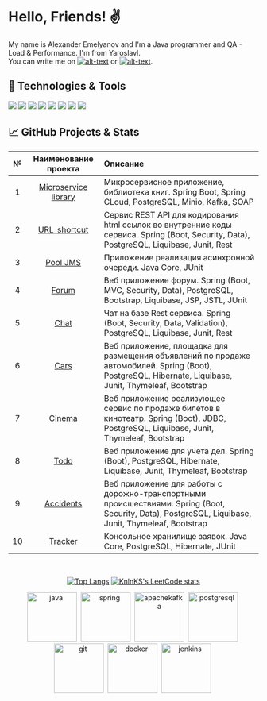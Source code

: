 # Hello, Friends! :v:
  My name is Alexander Emelyanov and I'm a Java programmer and QA - Load & Performance. I'm from Yaroslavl.<br>
  You can write me on  [![alt-text](https://img.shields.io/badge/-telegram-grey?style=flat&logo=telegram&logoColor=white)](https://t.me/T_AlexME)
  or
  [![alt-text](https://img.shields.io/badge/@%20email-005FED?style=flat&logo=mail&logoColor=white)](mailto:amemelyanov@yandex.ru).
  &nbsp;&nbsp;

## 🔧 Technologies & Tools

![](https://img.shields.io/badge/Editor-IntelliJ_IDEA-informational?style=flat&logo=intellij-idea&logoColor=79FF97&color=e4e4e4)
![](https://img.shields.io/badge/Code-Java-informational?style=flat&logo=openjdk&logoColor=79FF97&color=e4e4e4)
![](https://img.shields.io/badge/Code-Spring-informational?style=flat&logo=spring&logoColor=79FF97&color=e4e4e4)
![](https://img.shields.io/badge/Code-Hibernate-informational?style=flat&logo=hibernate&logoColor=79FF97&color=e4e4e4)
![](https://img.shields.io/badge/Tools-Maven-informational?style=flat&logo=apache-maven&logoColor=79FF97&color=e4e4e4)
![](https://img.shields.io/badge/Tools-Gradle-informational?style=flat&logo=gradle&logoColor=79FF97&color=e4e4e4)
![](https://img.shields.io/badge/Tools-PostgreSQL-informational?style=flat&logo=postgresql&logoColor=79FF97&color=e4e4e4)
![](https://img.shields.io/badge/DevOps-Docker-informational?style=flat&logo=docker&logoColor=79FF97&color=e4e4e4)

## &#x1f4c8; GitHub Projects & Stats

|  №  |                             Наименование проекта                             | Описание                                                                                                                                                |
|:---:|:----------------------------------------------------------------------------:|:--------------------------------------------------------------------------------------------------------------------------------------------------------|
|  1  | [Microservice library](https://github.com/amemelyanov/microservices_library) | Микросервисное приложение, библиотека книг. Spring Boot, Spring CLoud, PostgreSQL, Minio, Kafka, SOAP                                                   |
|  2  |         [URL_shortcut](https://github.com/amemelyanov/url_shortcut)          | Сервис REST API для кодирования html ссылок во внутренние коды сервиса. Spring (Boot, Security, Data), PostgreSQL, Liquibase, Junit, Rest               |
|  3  |             [Pool JMS](https://github.com/amemelyanov/Pool_JMS)              | Приложение реализация асинхронной очереди. Java Core, JUnit                                                                                             |
|  4  |                [Forum](https://github.com/amemelyanov/forum)                 | Веб приложение форум. Spring (Boot, MVC, Security, Data), PostgreSQL, Bootstrap, Liquibase, JSP, JSTL, JUnit                                            |
|  5  |                 [Chat](https://github.com/amemelyanov/chat)                  | Чат на базе Rest сервиса. Spring (Boot, Security, Data, Validation), PostgreSQL, Liquibase, Junit, Rest                                                 |
|  6  |                 [Cars](https://github.com/amemelyanov/cars)                  | Веб приложение, площадка для размещения объявлений по продаже автомобилей. Spring (Boot), PostgreSQL, Hibernate, Liquibase, Junit, Thymeleaf, Bootstrap |
|  7  |               [Cinema](https://github.com/amemelyanov/cinema)                | Веб приложение реализующее сервис по продаже билетов в кинотеатр.  Spring (Boot), JDBC, PostgreSQL, Liquibase, Junit, Thymeleaf, Bootstrap              |
|  8  |                 [Todo](https://github.com/amemelyanov/todo)                  | Веб приложение для учета дел. Spring (Boot), PostgreSQL, Hibernate, Liquibase, Junit, Thymeleaf, Bootstrap                                              |
|  9  |            [Accidents](https://github.com/amemelyanov/accidents)             | Веб приложение для работы с дорожно-транспортными происшествиями.  Spring (Boot, Security, Data), PostgreSQL, Liquibase, Junit, Thymeleaf, Bootstrap    |
| 10  |              [Tracker](https://github.com/amemelyanov/tracker)               | Консольное хранилище заявок. Java Core, PostgreSQL, Hibernate, JUnit                                                                                    |

<div id="stat" align="center">
    <img src="https://github-profile-summary-cards.vercel.app/api/cards/profile-details?username=amemelyanov&theme=dark" alt=""/>
    <img src="https://github-profile-summary-cards.vercel.app/api/cards/stats?username=amemelyanov&theme=dark" alt=""/>
    <img src="https://github-profile-summary-cards.vercel.app/api/cards/productive-time?username=amemelyanov&theme=dark" alt=""/>

[![Top Langs](https://github-readme-stats.vercel.app/api/top-langs/?username=amemelyanov&layout=compact)](https://github.com/AMEMELYANOV/github-readme-stats)
[![KnlnKS's LeetCode stats](https://leetcode-stats-six.vercel.app/?username=amemelyanov)](https://github.com/amemelyanov/leetcode-stats)
</div>
<div id="languages" align="center">
    <img src="https://cdn.jsdelivr.net/gh/devicons/devicon/icons/java/java-original-wordmark.svg" title="java" width="100" height="100"/>&nbsp;
    <img src="https://cdn.jsdelivr.net/gh/devicons/devicon/icons/spring/spring-original-wordmark.svg" title="spring" width="100" height="100"/>&nbsp;
    <img src="https://cdn.jsdelivr.net/gh/devicons/devicon/icons/apachekafka/apachekafka-original-wordmark.svg" title="apachekafka" width="100" height="100"/>&nbsp;
    <img src="https://cdn.jsdelivr.net/gh/devicons/devicon/icons/postgresql/postgresql-plain-wordmark.svg" title="postgresql" width="100" height="100"/>&nbsp;
    <img src="https://cdn.jsdelivr.net/gh/devicons/devicon/icons/git/git-original-wordmark.svg" title="git" width="100" height="100"/>&nbsp;
    <img src="https://cdn.jsdelivr.net/gh/devicons/devicon/icons/docker/docker-original-wordmark.svg" title="docker" width="100" height="100"/>&nbsp;
    <img src="https://cdn.jsdelivr.net/gh/devicons/devicon/icons/jenkins/jenkins-original.svg" title="jenkins" width="100" height="100"/>&nbsp;    
</div>


